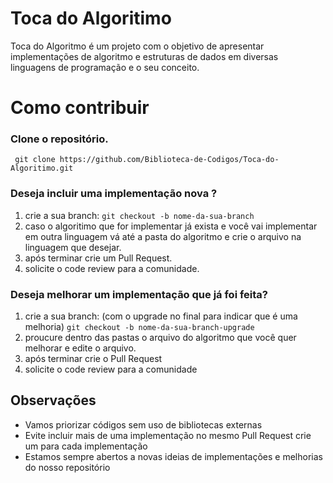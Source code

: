 # Toca do Algoritimo

Toca do Algoritmo é um projeto com o objetivo de apresentar implementações de algoritmo e estruturas de dados em diversas linguagens de programação e o seu conceito. 


# Como contribuir

### Clone o repositório.
``` git clone https://github.com/Biblioteca-de-Codigos/Toca-do-Algoritimo.git```

### Deseja incluir uma implementação nova ?
1. crie a sua branch:
`git checkout -b nome-da-sua-branch`
2. caso o algoritimo que for implementar já exista e você vai implementar em outra linguagem vá até a pasta do algoritmo e crie o arquivo na linguagem que desejar.
3. após terminar crie um Pull Request.
4. solicite o code review para a comunidade.


### Deseja melhorar um implementação que já foi feita?

1. crie a sua branch: (com o upgrade no final para indicar que é uma melhoria)
`git checkout -b nome-da-sua-branch-upgrade`
2. proucure dentro das pastas o arquivo do algoritmo que você quer melhorar e edite o arquivo.
3. após terminar crie o Pull Request
4. solicite o code review para a comunidade

## Observações

* Vamos priorizar códigos sem uso de bibliotecas externas
* Evite incluir mais de uma implementação no mesmo Pull Request crie um para cada implementação
* Estamos sempre abertos a novas ideias de implementações e melhorias do nosso repositório


